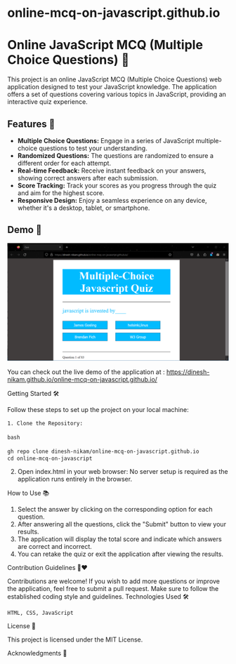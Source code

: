 # online-mcq-on-javascript.github.io


# Online JavaScript MCQ (Multiple Choice Questions) 📝

This project is an online JavaScript MCQ (Multiple Choice Questions) web application designed to test your JavaScript knowledge. The application offers a set of questions covering various topics in JavaScript, providing an interactive quiz experience.

## Features 🚀

- **Multiple Choice Questions:** Engage in a series of JavaScript multiple-choice questions to test your understanding.
- **Randomized Questions:** The questions are randomized to ensure a different order for each attempt.
- **Real-time Feedback:** Receive instant feedback on your answers, showing correct answers after each submission.
- **Score Tracking:** Track your scores as you progress through the quiz and aim for the highest score.
- **Responsive Design:** Enjoy a seamless experience on any device, whether it's a desktop, tablet, or smartphone.

## Demo 🎥

![Alt Text](Demo.png)

You can check out the live demo of the application at : https://dinesh-nikam.github.io/online-mcq-on-javascript.github.io/



Getting Started 🛠️

Follow these steps to set up the project on your local machine:

    1. Clone the Repository:

    bash

    gh repo clone dinesh-nikam/online-mcq-on-javascript.github.io
    cd online-mcq-on-javascript

   2. Open index.html in your web browser: No server setup is required as the application runs entirely in the browser.

How to Use 📚

   1. Select the answer by clicking on the corresponding option for each question.
   2. After answering all the questions, click the "Submit" button to view your results.
   3. The application will display the total score and indicate which answers are correct and incorrect.
   4. You can retake the quiz or exit the application after viewing the results.

Contribution Guidelines 🤝❤️

Contributions are welcome! If you wish to add more questions or improve the application, feel free to submit a pull request. Make sure to follow the established coding style and guidelines.
Technologies Used 🛠️

    HTML, CSS, JavaScript

License 📄

This project is licensed under the MIT License.

Acknowledgments 🙏

